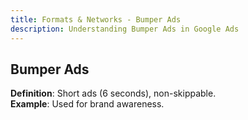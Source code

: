 ```yaml
---
title: Formats & Networks - Bumper Ads
description: Understanding Bumper Ads in Google Ads
---
```


## Bumper Ads
**Definition**: Short ads (6 seconds), non-skippable.  
**Example**: Used for brand awareness.